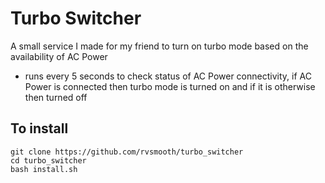 # Turbo Switcher

A small service I made for my friend to turn on turbo mode based on the availability of AC Power
- runs every 5 seconds to check status of AC Power connectivity, if AC Power is connected then turbo mode is turned on and if it is otherwise then turned off

## To install 
```
git clone https://github.com/rvsmooth/turbo_switcher
cd turbo_switcher 
bash install.sh 
